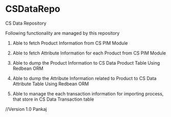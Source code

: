 CSDataRepo
==========

CS Data Repository

Following functionality are managed by this repository

1) Able to fetch Product Information from CS PIM Module

2) Able to fetch Attribute Information for each Product from CS PIM Module

3) Able to dump the Product Information to CS Data Product Table Using Redbean ORM

4) Able to dump the Attribute Information related to Product to CS Data Attribute Table Using Redbean ORM

5) Able to manage the each transaction information for importing process, that store in CS Data Transaction table


//Version 1.0
Pankaj
